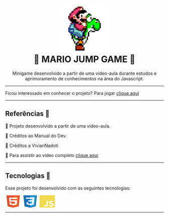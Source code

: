 <h1 align="center">
    <img width="150px" alt="Mario e Yoshi" title="MARIO JUMP GAME" src="./img/mario-speed.gif"></img>
    <br>
    👾 MARIO JUMP GAME 👾
</h1>

<p align="center">Minigame desenvolvido a partir de uma video-aula durante estudos e aprimoramento de conhecimentos na área do Javascript.</p>

<hr>

Ficou interessado em conhecer o projeto? Para jogar [clique aqui]()

<hr>

##  Referências 📌

🔹 Projeto desenvolvido a partir de uma video-aula. 

🔹 Créditos ao Manual do Dev. 

🔹 Créditos a VivianNadoti 

🔹 Para assistir ao vídeo completo [clique aqui](http://https://www.youtube.com/watch?v=r9buAwVBDhA "clique aqui") 

<hr>

## Tecnologias 🚀 

Esse projeto foi desenvolvido com as seguintes tecnologias:

<div style="display: inline_block">
	<img align="center" alt="Vivi-HTML" height="40" width="50" src="https://raw.githubusercontent.com/devicons/devicon/master/icons/html5/html5-original.svg">
	<img align="center" alt="Vivi-CSS" height="40" width="50" src="https://raw.githubusercontent.com/devicons/devicon/master/icons/css3/css3-original.svg">
    <img align="center" alt="Vivi-Js" height="40" width="50" src="https://raw.githubusercontent.com/devicons/devicon/master/icons/javascript/javascript-plain.svg">
    
</div>

<hr> 

